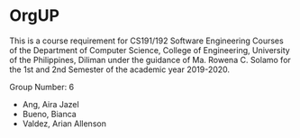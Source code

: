 # OrgUP

This is a course requirement for CS191/192 Software Engineering Courses of the Department of
Computer Science, College of Engineering, University of the Philippines, Diliman under the guidance of
Ma. Rowena C. Solamo for the 1st and 2nd Semester of the academic year 2019-2020.

Group Number: 6

- Ang, Aira Jazel
- Bueno, Bianca
- Valdez, Arian Allenson
